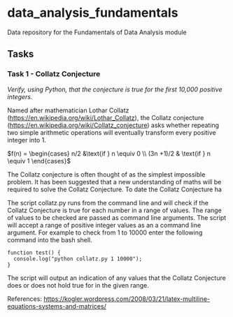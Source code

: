 # data_analysis_fundamentals

Data repository for the Fundamentals of Data Analysis module

## Tasks

### Task 1 - Collatz Conjecture
*Verify, using Python, that the conjecture is true for the first 10,000 positive integers.*

Named after mathematician Lothar Collatz (https://en.wikipedia.org/wiki/Lothar_Collatz), the Collatz conjecture (https://en.wikipedia.org/wiki/Collatz_conjecture) asks whether repeating two simple arithmetic operations will eventually transform every positive integer into 1.

$f(n) = \begin{cases} n/2 &\text{if } n \equiv 0 \\
(3n +1)/2 & \text{if } n \equiv 1 \end{cases}$

The Collatz conjecture is often thought of as the simplest impossible problem. It has been suggested that a new understanding of maths will be required to solve the Collatz Conjecture. To date the Collatz Conjecture ha



The script collatz.py runs from the command line and will check if the Collatz Conjecture is true for each number in a range of values. The range of values to be checked are passed as command line arguments. The script will accept a range of positive integer values as an a command line argument. For example to check from 1 to 10000 enter the following command into the bash shell.

```
function test() {
  console.log("python collatz.py 1 10000");
}
```

The script will output an indication of any values that the Collatz Conjecture does or does not hold true for in the given range.


References: https://kogler.wordpress.com/2008/03/21/latex-multiline-equations-systems-and-matrices/
